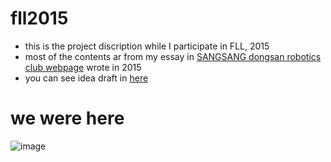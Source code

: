 # fll2015
* this is the project discription while I participate in FLL, 2015
* most of the contents ar from my essay in [SANGSANG dongsan robotics club webpage](https://cafe.naver.com/sangsanginlego2) wrote in 2015
* you can see idea draft in [here](https://github.com/v1r4m/fll2015/blob/main/idea%20draft.md)

# we were here
![image](https://user-images.githubusercontent.com/26866063/147843290-147f930d-6dd1-496f-9463-c11b3761eda7.png)

